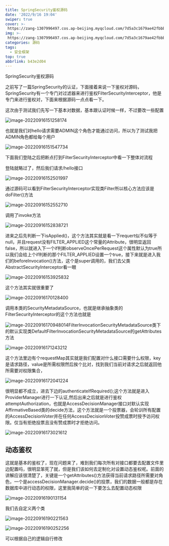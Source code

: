 ```yaml
---
title: SpringSecurity鉴权源码
date: '2022/9/16 19:04'
swiper: true
cover: >-
 https://zang-1307996497.cos.ap-beijing.myqcloud.com/7d5a3c1679ae42fbbb6d626c0b01f1bb.jpg
img: >-
 https://zang-1307996497.cos.ap-beijing.myqcloud.com/7d5a3c1679ae42fbbb6d626c0b01f1bb.jpg
categories: 源码
tags:
  - 安全框架
top: true
abbrlink: b43e2d04
---
```


SpringSecurity鉴权源码

之前写了一篇SpringSecurity的认证，下面接着来说一下鉴权对源码，SpringSecurity有一个专门对过滤器来进行鉴权FilterSecurityInterceptor，他是专门来进行鉴权对，下面来根据源码一点点看一下。

这次由于测试我们先写一下基本对数据，基本跟认证时候一样，不过要改一些配置

![image-20220916151258174](https://zangzang.oss-cn-beijing.aliyuncs.com/img/image-20220916151258174.png)

也就是我们对hello请求需要ADMIN这个角色才能通过访问，所以为了测试我把ADMIN角色都给每个用户

![image-20220916151547734](https://zangzang.oss-cn-beijing.aliyuncs.com/img/image-20220916151547734.png)

下面我们登陆之后把断点打到FilterSecurityInterceptor中看一下整体对流程

登陆就略过了，然后我们请求/hello接口

![image-20220916152501997](https://zangzang.oss-cn-beijing.aliyuncs.com/img/image-20220916152501997.png)

通过源码可以看到FilterSecurityInterceptor实现类Filter所以核心方法应该是doFilter()方法

![image-20220916152552710](https://zangzang.oss-cn-beijing.aliyuncs.com/img/image-20220916152552710.png)

调用了invoke方法

![image-20220916152838721](https://zangzang.oss-cn-beijing.aliyuncs.com/img/image-20220916152838721.png)

进来之后先判断一下isApplied()，这个方法其实就是看一下requert似不似等于null，并且request没有FILTER_APPLIED这个常量的Attribute，很明显返回false，所以就进入下一个if判断observeOncePerRequest这个属性默认为true所以我们会给上个if判断的那个FILTER_APPLIED设置一个true，接下来就是进入我们的beforeInvocation()方法，这个是super调用的，我们去父类AbstractSecurityInterceptor看一眼

![image-20220916153925832](https://zangzang.oss-cn-beijing.aliyuncs.com/img/image-20220916153925832.png)

这个方法其实就很重要了

![image-20220916170128400](https://zangzang.oss-cn-beijing.aliyuncs.com/img/image-20220916170128400.png)

调用本类的SecurityMetadataSource，也就是继承抽象类的FilterSecurityInterceptor的这个方法也就是

![image-20220916170948014](https://zangzang.oss-cn-beijing.aliyuncs.com/img/image-20220916170948014.png)FilterInvocationSecurityMetadataSource类下的默认实现类DefaultFilterInvocationSecurityMetadataSource的getAttributes方法

![image-20220916171243212](https://zangzang.oss-cn-beijing.aliyuncs.com/img/image-20220916171243212.png)

这个方法里边有个requestMap其实就是我们配置对什么接口需要什么权限，key是请求路径，value是所需权限然后挨个比对，找到我们当前对请求之后就返回他所需要对权限集合，

![image-20220916172041224](https://zangzang.oss-cn-beijing.aliyuncs.com/img/image-20220916172041224.png)

很明显都不成立，进去下边的authenticateIfRequired();这个方法就是进入ProviderManager进行一下认证,然后出来之后就是进行鉴权attemptAuthorization，也就是AccessDecisionManager接口对默认实现AffirmativeBased类的decide方法，这个方法就是一个投票器，会轮训所有配置的AccessDecisionVoter并在任何AccessDecisionVoter投赞成票时授予访问权限。仅当有拒绝投票且没有赞成票时才拒绝访问。

![image-20220916173021612](https://zangzang.oss-cn-beijing.aliyuncs.com/img/image-20220916173021612.png)

## 动态鉴权

这就是基本的鉴权了，现在问题来了，难到我们每次所有对接口都要去配置文件里边配置吗，很明显笨死了就，但是我们该如何去定制化对设置动态鉴权呢。前面的讲解应该很清楚了，关键是一个getAttributes()方法获得当前请求路径所需要对角色，一个是accessDecisionManager.decide()的投票，我们的数据一般都是存在数据库中进行动态的权限，这里我简单的说一下要怎么去配置动态权限

![image-20220916190131154](https://zangzang.oss-cn-beijing.aliyuncs.com/img/image-20220916190131154.png)

我们去自定义两个类

![image-20220916190221563](https://zangzang.oss-cn-beijing.aliyuncs.com/img/image-20220916190221563.png)

![image-20220916190252256](https://zangzang.oss-cn-beijing.aliyuncs.com/img/image-20220916190252256.png)

可以根据自己的逻辑自行修改
